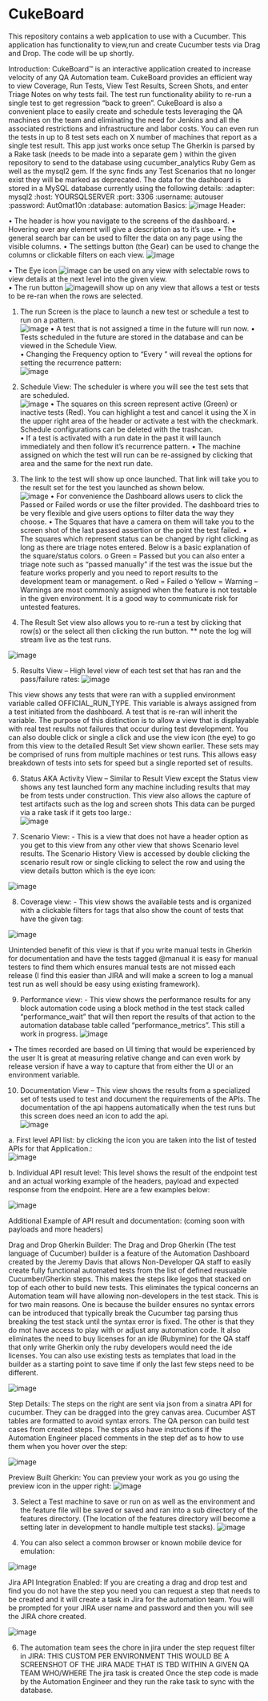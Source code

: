 # CukeBoard
This repository contains a web application to use with a Cucumber.  This application has functionality to view,run and create Cucumber tests via Drag and Drop.
The code will be up shortly.

Introduction: CukeBoard™ is an interactive application created to increase velocity of any QA Automation team.  CukeBoard provides an efficient way  to view Coverage, Run Tests, View Test Results, Screen Shots, and enter Triage Notes on why tests fail. The test run functionality ability to re-run a single test to get regression “back to green”. CukeBoard is also a convenient place to easily create and schedule tests leveraging the QA machines on the team and eliminating the need for Jenkins and all the associated restrictions and infrastructure and labor costs.  You can even run the tests in up to 8 test sets each on X number of machines that report as a single test result. This app just works once setup  The Gherkin is parsed by a Rake task (needs to be made into a separate gem ) within the given repository to send to the database using cucumber_analytics Ruby Gem as well as the mysql2 gem. If the sync finds any Test Scenarios that no longer exist they will be marked as deprecated.  The data for the dashboard is stored in a MySQL database currently using the following details:
:adapter: mysql2
:host: YOURSQLSERVER
:port: 3306
:username: autouser
:password: Aut0mat10n
:database: automation
Basics:
![image](https://user-images.githubusercontent.com/5246775/220803727-8ed23210-9288-455e-bc3f-16dc29ebcefb.png)
Header: 
 
•	The header is how you navigate to the screens of the dashboard.
•	Hovering over any element will give a description as to it’s use.
•	The general search bar can be used to filter the data on any page using the visible columns.
•	The settings button (the Gear) can be used to change the columns or clickable filters on each view.
![image](https://user-images.githubusercontent.com/5246775/220803864-f19371e5-94df-4083-9168-8ef95ad6a2f3.png)

 
•	The Eye icon ![image](https://user-images.githubusercontent.com/5246775/220803880-8bd98438-7e68-4aa0-8216-21a83d3cebb5.png) can be used on any view with selectable rows to view details at the next level into the given view.  
•	The run button ![image](https://user-images.githubusercontent.com/5246775/220803923-3f78ca67-f0bf-4cc5-b1a9-02a1f8d176f6.png)will show up on any view that allows a test or tests to be re-ran when the rows are selected. 

1.	The run Screen is the place to launch a new test or schedule a test to run on a pattern.  
![image](https://user-images.githubusercontent.com/5246775/220803965-1ae14c6a-6549-45b4-9d2e-b8dfb9223ab5.png)
•	A test that is not assigned a time in the future will run now.
•	Tests scheduled in the future are stored in the database and can be viewed in the Schedule View.  
•	Changing the Frequency option to “Every ” will reveal the options for setting the recurrence pattern:    
![image](https://user-images.githubusercontent.com/5246775/220805508-015d8636-02b3-42d1-b001-e4c0b4b97619.png)


2.	Schedule View: The scheduler is where you will see the test sets that are scheduled.  
![image](https://user-images.githubusercontent.com/5246775/220804047-7abc3e77-491c-4deb-9d5e-f0f544e7e737.png)
•	The squares on this screen represent active (Green) or inactive tests (Red).  You can highlight a test and cancel it using the X in the upper right area of the header or activate a test with the checkmark.  Schedule configurations can be deleted with the trashcan.  
•	If a test is activated with a run date in the past it will launch immediately and then follow it’s recurrence pattern.
•	The machine assigned on which the test will run can be re-assigned by clicking that area and the same for the next run date.  

3.	The link to the test will show up once launched. That link will take you to the result set for the test you launched as shown below.  
![image](https://user-images.githubusercontent.com/5246775/220804106-0a272b89-9643-4efb-bc4e-b408197ff81c.png)
•	For convenience the Dashboard allows users to click the Passed or Failed words or use the filter provided.  The dashboard tries to be very flexible and give users options to filter data the way they choose. 
•	The Squares that have a camera on them will take you to the screen shot of the last passed assertion or the point the test failed.
•	The squares which represent status can be changed by right clicking as long as there are triage notes entered. Below is a basic explanation of the square/status colors.
o	Green = Passed but you can also enter a triage note such as “passed manually” if the test was the issue but the feature works properly and you need to report results to the development team or management.
o	Red = Failed 
o	Yellow = Warning – Warnings are most commonly assigned when the feature is not testable in the given environment.  It is a good way to communicate risk for untested features.

4.	The Result Set view also allows you to re-run a test by clicking that row(s) or the select all then clicking the run button. 
** note the log will stream live as the test runs.

![image](https://user-images.githubusercontent.com/5246775/220804186-2cf9ad41-0a8c-473a-bfeb-ae5806c65336.png)


5.	Results View – High level view of each test set that has ran and the pass/failure rates: 
![image](https://user-images.githubusercontent.com/5246775/220804303-d4b42eef-0e42-40a4-9b13-918a02a354a0.png)

This view shows any tests that were ran with a supplied environment variable called OFFICIAL_RUN_TYPE.  This variable is always assigned from a test initiated from the dashboard.  A test that is re-ran will inherit the variable.  The purpose of this distinction is to allow a view that is displayable with real test results not failures that occur during test development.  You can also double click or single a click and use the view icon (the eye) to go from this view to the detailed Result Set view shown earlier.  These sets may be comprised of runs from multiple machines or test runs.  This allows easy breakdown of tests into sets for speed but a single reported set of results.

6.	Status AKA Activity View – Similar to Result View except the Status view shows any test launched form any machine including results that may be from tests under construction.  This view also allows the capture of test artifacts such as the log and screen shots  This data can be purged via a rake task if it gets too large.:  
![image](https://user-images.githubusercontent.com/5246775/220804358-37460e37-4364-4be1-aa01-46c2808e4711.png)

7.	Scenario View: - This is a view that does not have a header option as you get to this view from any other view that shows Scenario level results.  The Scenario History View is accessed by double clicking the scenario result row or single clicking to select the row and using the view details button which is the eye icon:
 
![image](https://user-images.githubusercontent.com/5246775/220804405-31da6c6b-338a-4fbd-8da9-245a4158c0aa.png)

8.	Coverage view: - This view shows the available tests and is organized with a clickable filters for tags that also show the count of tests that have the given tag:

![image](https://user-images.githubusercontent.com/5246775/220804440-0db3905f-5798-4103-b617-c6d3390e41ab.png)

Unintended benefit of this view is that if you write manual tests in Gherkin for documentation and have the tests tagged @manual it is easy for manual testers to find them which ensures manual tests are not missed each release (I find this easier than JIRA and will make a screen to log a manual test run as well should be easy using existing framework).


9.	Performance view: - This view shows the performance results for any block automation code using a block method in the test stack called “performance_wait” that will then report the results of that action to the automation database table called “performance_metrics”.  This still a work in progress. 
![image](https://user-images.githubusercontent.com/5246775/220804512-0288ebfa-bbcd-4826-8332-c13bce0b7410.png)

•	The times recorded are based on UI timing that would be experienced by the user It is great at measuring relative change and can even work by release version if have a way to capture that from either the UI or an environment variable.


10.	Documentation View – This view shows the results from a specialized set of tests used to test and document the requirements of the APIs. The documentation of the api happens automatically when the test runs but this screen does need an icon to add the api.  
![image](https://user-images.githubusercontent.com/5246775/220804562-d69992df-97ec-41fe-93e2-72692bf070b8.png)


a.	First level API list: by clicking the icon you are taken into the list of tested APIs for that Application.:  
![image](https://user-images.githubusercontent.com/5246775/220804619-4f87f5da-e10c-416b-8f84-3f32bc581bec.png)

b.	Individual API result level: This level shows the result of the endpoint test and an actual working example of the headers, payload and expected response from the endpoint. Here are a few examples below:
 
![image](https://user-images.githubusercontent.com/5246775/220804666-d9cbf938-9c4e-4846-8701-8cea28975621.png)

Additional Example of API result and documentation: (coming soon with payloads and more headers)

Drag and Drop Gherkin Builder:
  The Drag and Drop Gherkin (The test language of Cucumber) builder is a feature of the Automation Dashboard created by the Jeremy Davis that allows Non-Developer QA staff to easily create fully functional automated tests from the list of defined reusuable Cucumber/Gherkin steps.  This makes the steps like legos that stacked on top of each other to build new tests.  This eliminates the typical concerns an Automation team will have allowing non-developers in the test stack.  This is for two main reasons.  One is because the builder ensures no syntax errors can be introduced that typically break the Cucumber tag parsing thus breaking the test stack until the syntax error is fixed.  The other is that they do mot have access to play with or adjust any automation code.  It also eliminates the need to buy licenses for an ide (Rubymine) for the QA staff that only write Gherkin only the ruby developers would need the ide licenses.  You can also use existing tests as templates that load in the builder as a starting point to save time if only the last few steps need to be different. 
  
![image](https://user-images.githubusercontent.com/5246775/220804735-33e2b849-12f6-483e-8023-c0dca4242146.png)

Step Details: The steps on the right are sent via json from a sinatra API for cucumber.  They can be dragged into the grey canvas area.  Cucumber AST tables are  formatted to avoid syntax errors.  The QA person can build test cases from created steps.
The steps also have instructions if the Automation Engineer placed comments in the step def as to how to use them when you hover over the step:

 ![image](https://user-images.githubusercontent.com/5246775/220804827-8d8ccaa1-3b70-4b7a-b158-4cd7930458d3.png)

Preview Built Gherkin:  You can preview your work as you go using the preview icon in the upper right:
![image](https://user-images.githubusercontent.com/5246775/220804874-5cb2f02f-a346-4f63-b774-3cf256902192.png)


3) Select a Test machine to save or run on as well as the environment and the feature file will be saved or saved and ran into a sub directory of the features directory.  (The location of the features directory will become a setting later in development to handle multiple test stacks).
 ![image](https://user-images.githubusercontent.com/5246775/220804948-01f83b32-03c3-45ea-8a3d-de2aeac84909.png)

4) You can also select a common browser or known mobile device for emulation:

![image](https://user-images.githubusercontent.com/5246775/220804967-39468807-125d-4b3a-bdad-9b1d121104ca.png)

Jira API Integration Enabled: If you are creating a drag and drop test and find you do not have the step you need you can request a step that needs to be created and it will create a task in Jira for the automation team.  You will be prompted for your JIRA user name and password and then you will see the JIRA chore created.
 
![image](https://user-images.githubusercontent.com/5246775/220805004-d27ee3eb-c412-432b-b1cb-8d3086419360.png)

6) The automation team sees the chore in jira under the step request filter in JIRA:
THIS CUSTOM PER ENVIRONMENT THIS WOULD BE A SCREENSHOT OF THE JIRA MADE THAT IS TBD WITHIN A GIVEN QA TEAM WHO/WHERE The jira task is created
Once the step code is made by the Automation Engineer and they run the rake task to sync with the database.

